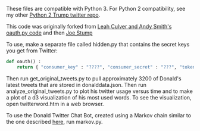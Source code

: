These files are compatible with Python 3.  For Python 2 compatibility, see my other [Python 2 Trump twitter repo](https://github.com/laurenshareshian/analyze_donald_trump_twitter_feed).

This code was originally forked from [Leah Culver and Andy Smith's oauth.py code](http://github.com/leah/python-oauth/)
and then [Joe Stump](https://github.com/joestump/python-oauth2)

To use, make a separate file called hidden.py that contains the secret keys you get from Twitter:
``` python
def oauth() :
    return { "consumer_key" : "????", "consumer_secret" : "???", "token_key" : "???", "token_secret" : "???? }
```
Then run get_original_tweets.py to pull approximately 3200 of Donald's latest tweets that are stored in donalddata.json.
Then run analyze_original_tweets.py to plot his twitter usage versus time and to make a plot of a d3 visualization of his most used words.
To see the visualization, open twitterword.htm in a web browser.

To use the Donald Twitter Chat Bot, created using a Markov chain similar to the one described [here](http://stackoverflow.com/questions/5306729/how-do-markov-chain-chatbots-work), run markov.py.
